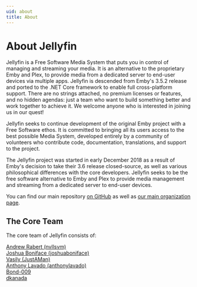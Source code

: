 ```yaml
---
uid: about
title: About
---
```


# About Jellyfin

Jellyfin is a Free Software Media System that puts you in control of managing and streaming your media. It is an alternative to the proprietary Emby and Plex, to provide media from a dedicated server to end-user devices via multiple apps. Jellyfin is descended from Emby's 3.5.2 release and ported to the .NET Core framework to enable full cross-platform support. There are no strings attached, no premium licenses or features, and no hidden agendas: just a team who want to build something better and work together to achieve it. We welcome anyone who is interested in joining us in our quest!

Jellyfin seeks to continue development of the original Emby project with a Free Software ethos. It is committed to bringing all its users access to the best possible Media System, developed entirely by a community of volunteers who contribute code, documentation, translations, and support to the project.

The Jellyfin project was started in early December 2018 as a result of Emby's decision to take their 3.6 release closed-source, as well as various philosophical differences with the core developers. Jellyfin seeks to be the free software alternative to Emby and Plex to provide media management and streaming from a dedicated server to end-user devices.

You can find our main repository [on GitHub](https://github.com/jellyfin/jellyfin) as well as [our main organization page](https://github.com/jellyfin).

## The Core Team

The core team of Jellyfin consists of:

[Andrew Rabert (nvllsvm)](https://github.com/nvllsvm)  
[Joshua Boniface (joshuaboniface)](https://github.com/joshuaboniface)  
[Vasily (JustAMan)](https://github.com/JustAMan)  
[Anthony Lavado (anthonylavado)](https://github.com/anthonylavado)  
[Bond-009](https://github.com/Bond-009)  
[dkanada](https://github.com/dkanada)
